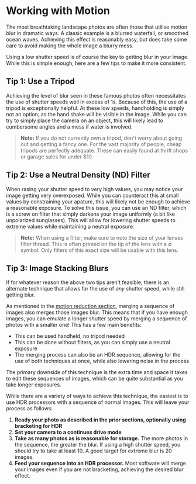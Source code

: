 # Working with Motion

The most breathtaking landscape photos are often those that utilise motion blur in dramatic ways. A classic example is a blurred waterfall, or smoothed ocean waves. Achieving this effect is reasonably easy, but does take some care to avoid making the whole image a blurry mess.

Using a low shutter speed is of course the key to getting blur in your image. While this is simple enough, here are a few tips to make it more consistent.

## Tip 1: Use a Tripod

Achieving the level of blur seen in these famous photos often necessitates the use of shutter speeds well in excess of 1s. Because of this, the use of a tripod is exceptionally helpful. At these low speeds, handholding is simply not an option, as the hand shake will be visible in the image. While you can try to simply place the camera on an object, this will likely lead to cumbersome angles and a mess if water is involved.

> **Note:** If you do not currently own a tripod, don't worry about going out and getting a fancy one. For the vast majority of people, cheap tripods are perfectly adequate. These can easily found at thrift shops or garage sales for under $10. 

## Tip 2: Use a Neutral Density (ND) Filter 

When rasing your shutter speed to very high values, you may notice your image getting very overexposed. While you can counteract this at small values by constraining your apature, this will likely not be enough to achieve a reasonable exposure. To solve this issue, you can use an ND filter, which is a screw on filter that simply darkens your image uniformly (a bit like unpolarized sunglasses). This will allow for lowering shutter speeds to extreme values while maintaining a neutral exposure.

> **Note:** When using a filter, make sure to note the size of your lenses filter thread. This is often printed on the tip of the lens with a ∅ symbol. Only filters of this exact size will be usable with this lens.

## Tip 3: Image Stacking Blurs

If for whatever reason the above two tips aren't feasible, there is an alternate technique that allows for the use of *any* shutter speed, while still getting blur. 

As mentioned in the [motion reduction section](./dealing_with_motion.md), merging a sequence of images also merges those images blur. This means that if you have enough images, you can emulate a longer shutter speed by merging a sequence of photos with a smaller one! This has a few main benefits:

- This can be used handheld, no tripod needed
- This can be done without filters, as you can simply use a neutral exposure
- The merging process can also be an HDR sequence, allowing for the use of both techniques at once, while also lowering noise in the process

The primary downside of this technique is the extra time and space it takes to edit these sequences of images, which can be quite substantial as you take longer exposures.

While there are a variety of ways to achieve this technique, the easiest is to use HDR processors with a sequence of normal images. This will leave your process as follows:

1. **Ready your photo as described in the prior sections, optionally using bracketing for HDR**
2. **Set your camera to a continues drive mode**
3. **Take as many photos as is reasonable for storage.** The more photos in the sequence, the greater the blur. If using a high shutter speed, you should try to take at least 10. A good target for extreme blur is 20 images.
4. **Feed your sequence into an HDR processor.** Most software will merge your images even if you are not bracketing, achieving the desired blur effect. 